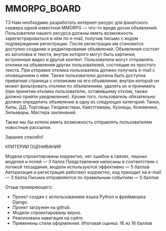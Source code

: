# MMORPG_BOARD

ТЗ
Нам необходимо разработать интернет-ресурс для фанатского сервера одной известной MMORPG — что-то вроде доски объявлений. Пользователи нашего ресурса должны иметь возможность зарегистрироваться в нём по e-mail, получив письмо с кодом подтверждения регистрации. После регистрации им становится доступно создание и редактирование объявлений. Объявления состоят из заголовка и текста, внутри которого могут быть картинки, встроенные видео и другой контент. Пользователи могут отправлять отклики на объявления других пользователей, состоящие из простого текста. При отправке отклика пользователь должен получить e-mail с оповещением о нём. Также пользователю должна быть доступна приватная страница с откликами на его объявления, внутри которой он может фильтровать отклики по объявлениям, удалять их и принимать (при принятии отклика пользователю, оставившему отклик, также должно прийти уведомление). Кроме того, пользователь обязательно должен определить объявление в одну из следующих категорий: Танки, Хилы, ДД, Торговцы, Гилдмастеры, Квестгиверы, Кузнецы, Кожевники, Зельевары, Мастера заклинаний.

Также мы бы хотели иметь возможность отправлять пользователям новостные рассылки.

Заранее спасибо!

КРИТЕРИИ ОЦЕНИВАНИЯ

Модели спроектированы корректно, нет ошибок в связях, лишних моделей и полей — 3 балла
Представления написаны в соответствии с логикой техзадания, модели используются эффективно — 5 баллов
Авторизация и регистрация работают корректно, код приходит на e-mail — 3 балла
Письма отправляются по правильным событиям — 5 баллов

Отзыв проверяющего: 
- Проект создан с использованием языка Python и фреймворка Django.
- Проект загружен на github.
- Модели спроектированы верно. 
- Реализована навигация на сайте. 
- Применены стили оформления.
Итоговая оценка:
16 из 16 баллов
